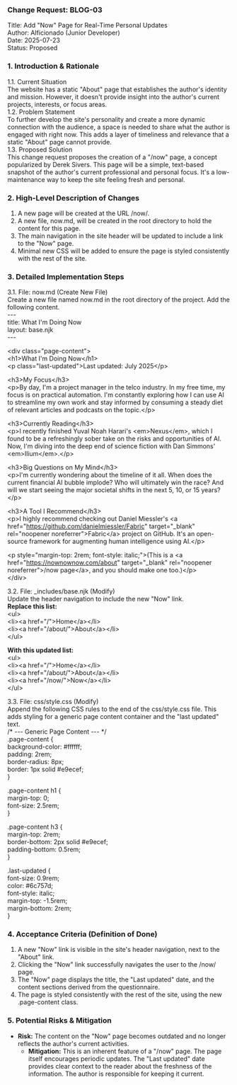 ### **Change Request: BLOG-03**

Title: Add "Now" Page for Real-Time Personal Updates  
Author: AIficionado (Junior Developer)  
Date: 2025-07-23  
Status: Proposed

### **1\. Introduction & Rationale**

1.1. Current Situation  
The website has a static "About" page that establishes the author's identity and mission. However, it doesn't provide insight into the author's current projects, interests, or focus areas.  
1.2. Problem Statement  
To further develop the site's personality and create a more dynamic connection with the audience, a space is needed to share what the author is engaged with right now. This adds a layer of timeliness and relevance that a static "About" page cannot provide.  
1.3. Proposed Solution  
This change request proposes the creation of a "/now" page, a concept popularized by Derek Sivers. This page will be a simple, text-based snapshot of the author's current professional and personal focus. It's a low-maintenance way to keep the site feeling fresh and personal.

### **2\. High-Level Description of Changes**

1. A new page will be created at the URL /now/.  
2. A new file, now.md, will be created in the root directory to hold the content for this page.  
3. The main navigation in the site header will be updated to include a link to the "Now" page.  
4. Minimal new CSS will be added to ensure the page is styled consistently with the rest of the site.

### **3\. Detailed Implementation Steps**

3.1. File: now.md (Create New File)  
Create a new file named now.md in the root directory of the project. Add the following content.  
\---  
title: What I'm Doing Now  
layout: base.njk  
\---

\<div class="page-content"\>  
  \<h1\>What I'm Doing Now\</h1\>  
  \<p class="last-updated"\>Last updated: July 2025\</p\>

  \<h3\>My Focus\</h3\>  
  \<p\>By day, I'm a project manager in the telco industry. In my free time, my focus is on practical automation. I'm constantly exploring how I can use AI to streamline my own work and stay informed by consuming a steady diet of relevant articles and podcasts on the topic.\</p\>

  \<h3\>Currently Reading\</h3\>  
  \<p\>I recently finished Yuval Noah Harari's \<em\>Nexus\</em\>, which I found to be a refreshingly sober take on the risks and opportunities of AI. Now, I'm diving into the deep end of science fiction with Dan Simmons' \<em\>Ilium\</em\>.\</p\>  
    
  \<h3\>Big Questions on My Mind\</h3\>  
  \<p\>I'm currently wondering about the timeline of it all. When does the current financial AI bubble implode? Who will ultimately win the race? And will we start seeing the major societal shifts in the next 5, 10, or 15 years?\</p\>

  \<h3\>A Tool I Recommend\</h3\>  
  \<p\>I highly recommend checking out Daniel Miessler's \<a href="https://github.com/danielmiessler/Fabric" target="\_blank" rel="noopener noreferrer"\>Fabric\</a\> project on GitHub. It's an open-source framework for augmenting human intelligence using AI.\</p\>

  \<p style="margin-top: 2rem; font-style: italic;"\>(This is a \<a href="https://nownownow.com/about" target="\_blank" rel="noopener noreferrer"\>/now page\</a\>, and you should make one too.)\</p\>  
\</div\>

3.2. File: \_includes/base.njk (Modify)  
Update the header navigation to include the new "Now" link.  
**Replace this list:**  
\<ul\>  
  \<li\>\<a href="/"\>Home\</a\>\</li\>  
  \<li\>\<a href="/about/"\>About\</a\>\</li\>  
\</ul\>

**With this updated list:**  
\<ul\>  
  \<li\>\<a href="/"\>Home\</a\>\</li\>  
  \<li\>\<a href="/about/"\>About\</a\>\</li\>  
  \<li\>\<a href="/now/"\>Now\</a\>\</li\>  
\</ul\>

3.3. File: css/style.css (Modify)  
Append the following CSS rules to the end of the css/style.css file. This adds styling for a generic page content container and the "last updated" text.  
/\* \--- Generic Page Content \--- \*/  
.page-content {  
    background-color: \#ffffff;  
    padding: 2rem;  
    border-radius: 8px;  
    border: 1px solid \#e9ecef;  
}

.page-content h1 {  
    margin-top: 0;  
    font-size: 2.5rem;  
}

.page-content h3 {  
    margin-top: 2rem;  
    border-bottom: 2px solid \#e9ecef;  
    padding-bottom: 0.5rem;  
}

.last-updated {  
    font-size: 0.9rem;  
    color: \#6c757d;  
    font-style: italic;  
    margin-top: \-1.5rem;  
    margin-bottom: 2rem;  
}

### **4\. Acceptance Criteria (Definition of Done)**

1. A new "Now" link is visible in the site's header navigation, next to the "About" link.  
2. Clicking the "Now" link successfully navigates the user to the /now/ page.  
3. The "Now" page displays the title, the "Last updated" date, and the content sections derived from the questionnaire.  
4. The page is styled consistently with the rest of the site, using the new .page-content class.

### **5\. Potential Risks & Mitigation**

* **Risk:** The content on the "Now" page becomes outdated and no longer reflects the author's current activities.  
  * **Mitigation:** This is an inherent feature of a "/now" page. The page itself encourages periodic updates. The "Last updated" date provides clear context to the reader about the freshness of the information. The author is responsible for keeping it current.